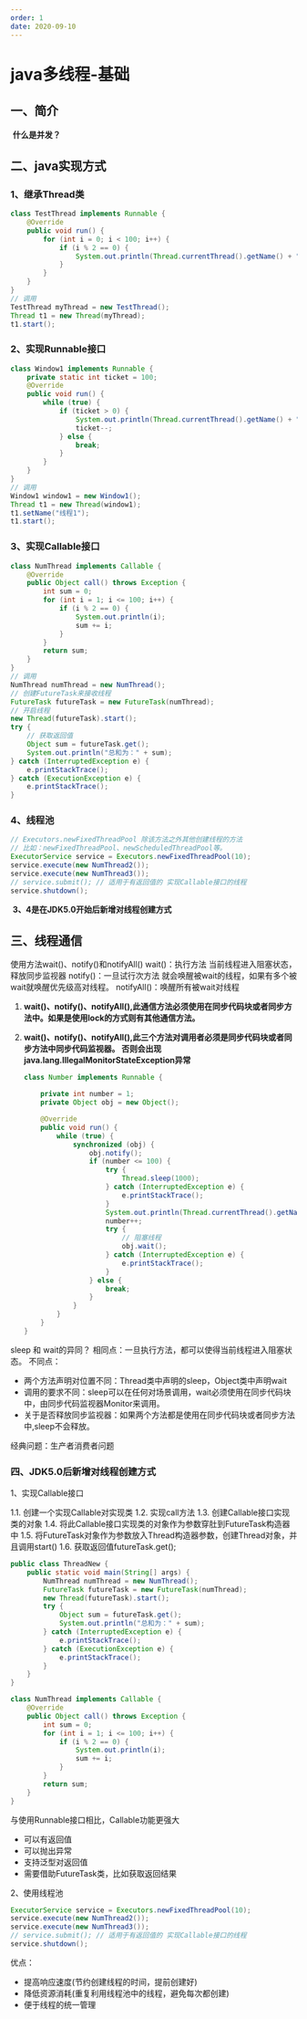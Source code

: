 ```yaml
---
order: 1
date: 2020-09-10
---
```

# java多线程-基础
##  一、简介

​	**什么是并发？**

## 二、java实现方式

### 		1、继承Thread类

~~~ java
class TestThread implements Runnable {
    @Override
    public void run() {
        for (int i = 0; i < 100; i++) {
            if (i % 2 == 0) {
                System.out.println(Thread.currentThread().getName() + " :" + i);
            }
        }
    }
}
// 调用
TestThread myThread = new TestThread();
Thread t1 = new Thread(myThread);
t1.start();
~~~



### 		2、实现Runnable接口

~~~ java
class Window1 implements Runnable {
    private static int ticket = 100;
    @Override
    public void run() {
        while (true) {
            if (ticket > 0) {
                System.out.println(Thread.currentThread().getName() + ":卖票， 票号为：" + ticket);
                ticket--;
            } else {
                break;
            }
        }
    }
}
// 调用
Window1 window1 = new Window1();
Thread t1 = new Thread(window1);
t1.setName("线程1");
t1.start();
~~~



### 		3、实现Callable接口

~~~ java
class NumThread implements Callable {
    @Override
    public Object call() throws Exception {
        int sum = 0;
        for (int i = 1; i <= 100; i++) {
            if (i % 2 == 0) {
                System.out.println(i);
                sum += i;
            }
        }
        return sum;
    }
}
// 调用
NumThread numThread = new NumThread();
// 创建FutureTask来接收线程
FutureTask futureTask = new FutureTask(numThread);
// 开启线程
new Thread(futureTask).start();
try {
    // 获取返回值
    Object sum = futureTask.get();
    System.out.println("总和为：" + sum);
} catch (InterruptedException e) {
    e.printStackTrace();
} catch (ExecutionException e) {
    e.printStackTrace();
}
~~~

### 		4、线程池

~~~ java
// Executors.newFixedThreadPool 除该方法之外其他创建线程的方法
// 比如：newFixedThreadPool、newScheduledThreadPool等。
ExecutorService service = Executors.newFixedThreadPool(10);
service.execute(new NumThread2());
service.execute(new NumThread3());
// service.submit(); // 适用于有返回值的 实现Callable接口的线程
service.shutdown();
~~~



​	**3、4是在JDK5.0开始后新增对线程创建方式**

##  三、线程通信

使用方法wait()、notify()和notifyAll()
wait()：执行方法 当前线程进入阻塞状态，释放同步监视器
notify()：一旦试行次方法 就会唤醒被wait的线程，如果有多个被wait就唤醒优先级高对线程。
notifyAll()：唤醒所有被wait对线程

1. **wait()、notify()、notifyAll(),此通信方法必须使用在同步代码块或者同步方法中。如果是使用lock的方式则有其他通信方法。**

2. **wait()、notify()、notifyAll(),此三个方法对调用者必须是同步代码块或者同步方法中同步代码监视器。 否则会出现java.lang.IllegalMonitorStateException异常**

   ~~~ java
   class Number implements Runnable {
   
       private int number = 1;
       private Object obj = new Object();
   
       @Override
       public void run() {
           while (true) {
               synchronized (obj) {
                   obj.notify();
                   if (number <= 100) {
                       try {
                           Thread.sleep(1000);
                       } catch (InterruptedException e) {
                           e.printStackTrace();
                       }
                       System.out.println(Thread.currentThread().getName() + ":" + number);
                       number++;
                       try {
                           // 阻塞线程
                           obj.wait();
                       } catch (InterruptedException e) {
                           e.printStackTrace();
                       }
                   } else {
                       break;
                   }
               }
           }
       }
   }
   ~~~

   

sleep 和 wait的异同？
相同点：一旦执行方法，都可以使得当前线程进入阻塞状态。
不同点：

- 两个方法声明对位置不同：Thread类中声明的sleep，Object类中声明wait
- 调用的要求不同：sleep可以在任何对场景调用，wait必须使用在同步代码块中，由同步代码监视器Monitor来调用。
- 关于是否释放同步监视器：如果两个方法都是使用在同步代码块或者同步方法中,sleep不会释放。

经典问题：生产者消费者问题



### 四、JDK5.0后新增对线程创建方式

1、实现Callable接口

1.1. 创建一个实现Callable对实现类
1.2. 实现call方法
1.3. 创建Callable接口实现类的对象
1.4. 将此Callable接口实现类的对象作为参数穿肚到FutureTask构造器中
1.5. 将FutureTask对象作为参数放入Thread构造器参数，创建Thread对象，并且调用start()
1.6. 获取返回值futureTask.get();

~~~ java
public class ThreadNew {
    public static void main(String[] args) {
        NumThread numThread = new NumThread();
        FutureTask futureTask = new FutureTask(numThread);
        new Thread(futureTask).start();
        try {
            Object sum = futureTask.get();
            System.out.println("总和为：" + sum);
        } catch (InterruptedException e) {
            e.printStackTrace();
        } catch (ExecutionException e) {
            e.printStackTrace();
        }
    }
}

class NumThread implements Callable {
    @Override
    public Object call() throws Exception {
        int sum = 0;
        for (int i = 1; i <= 100; i++) {
            if (i % 2 == 0) {
                System.out.println(i);
                sum += i;
            }
        }
        return sum;
    }
}
~~~

与使用Runnable接口相比，Callable功能更强大

- 可以有返回值
- 可以抛出异常
- 支持泛型对返回值
- 需要借助FutureTask类，比如获取返回结果

2、使用线程池

~~~ java
ExecutorService service = Executors.newFixedThreadPool(10);
service.execute(new NumThread2());
service.execute(new NumThread3());
// service.submit(); // 适用于有返回值的 实现Callable接口的线程
service.shutdown();
~~~

优点：

- 提高响应速度(节约创建线程的时间，提前创建好)
- 降低资源消耗(重复利用线程池中的线程，避免每次都创建)
- 便于线程的统一管理


